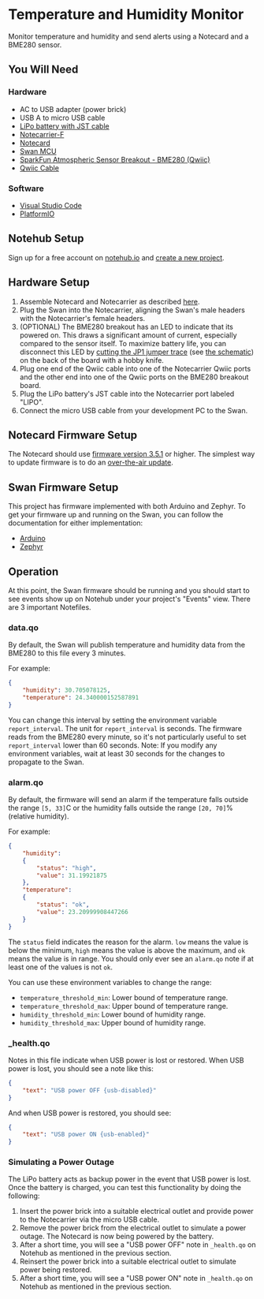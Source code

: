 # Temperature and Humidity Monitor

Monitor temperature and humidity and send alerts using a Notecard and a BME280 sensor.

## You Will Need

### Hardware

* AC to USB adapter (power brick)
* USB A to micro USB cable
* [LiPo battery with JST cable](https://shop.blues.io/products/5-000-mah-lipo-battery)
* [Notecarrier-F](https://shop.blues.io/collections/notecarrier/products/notecarrier-f)
* [Notecard](https://blues.io/products/notecard/)
* [Swan MCU](https://blues.io/products/swan/)
* [SparkFun Atmospheric Sensor Breakout - BME280 (Qwiic)](https://www.sparkfun.com/products/15440)
* [Qwiic Cable](https://www.sparkfun.com/products/14426)

### Software

* [Visual Studio Code](https://code.visualstudio.com/)
* [PlatformIO](https://platformio.org/)

## Notehub Setup

Sign up for a free account on [notehub.io](https://notehub.io) and
[create a new project](https://dev.blues.io/quickstart/notecard-quickstart/notecard-and-notecarrier-pi/#set-up-notehub).

## Hardware Setup

1. Assemble Notecard and Notecarrier as described
   [here](https://dev.blues.io/quickstart/notecard-quickstart/notecard-and-notecarrier-f/).
2. Plug the Swan into the Notecarrier, aligning the Swan's male headers with
   the Notecarrier's female headers.
3. (OPTIONAL) The BME280 breakout has an LED to indicate that its powered on.
   This draws a significant amount of current, especially compared to the sensor
   itself. To maximize battery life, you can disconnect this LED by
   [cutting the JP1 jumper trace](https://learn.sparkfun.com/tutorials/how-to-work-with-jumper-pads-and-pcb-traces/cutting-a-trace-between-jumper-pads)
   (see [the schematic](https://cdn.sparkfun.com/assets/0/9/6/b/4/Qwiic_BME280_Schematic_attempt2.pdf))
   on the back of the board with a hobby knife.
4. Plug one end of the Qwiic cable into one of the Notecarrier Qwiic ports and
   the other end into one of the Qwiic ports on the BME280 breakout board.
5. Plug the LiPo battery's JST cable into the Notecarrier port labeled "LIPO".
6. Connect the micro USB cable from your development PC to the Swan.

## Notecard Firmware Setup

The Notecard should use
[firmware version 3.5.1](https://dev.blues.io/notecard/notecard-firmware-updates/#v3-5-1-october-7-2022)
or higher. The simplest way to update firmware is to do an
[over-the-air update](https://dev.blues.io/notecard/notecard-firmware-updates/#ota-dfu-with-notehub).

## Swan Firmware Setup

This project has firmware implemented with both Arduino and Zephyr. To get your
firmware up and running on the Swan, you can follow the documentation for either
implementation:

- [Arduino](firmware/arduino)
- [Zephyr](firmware/zephyr)

## Operation

At this point, the Swan firmware should be running and you should start to see
events show up on Notehub under your project's "Events" view. There are 3
important Notefiles.

### data.qo

By default, the Swan will publish temperature and humidity data from the BME280
to this file every 3 minutes.

For example:

```json
{
    "humidity": 30.705078125,
    "temperature": 24.340000152587891
}
```

You can change this interval by setting the environment variable
`report_interval`. The unit for `report_interval` is seconds. The firmware reads
from the BME280 every minute, so it's not particularly useful to set
`report_interval` lower than 60 seconds. Note: If you modify any environment
variables, wait at least 30 seconds for the changes to propagate to the Swan.

### alarm.qo

By default, the firmware will send an alarm if the temperature falls outside the
range `[5, 33]`C or the humidity falls outside the range `[20, 70]`% (relative
humidity).

For example:


```json
{
    "humidity":
    {
        "status": "high",
        "value": 31.19921875
    },
    "temperature":
    {
        "status": "ok",
        "value": 23.20999908447266
    }
}
```

The `status` field indicates the reason for the alarm. `low` means the value is
below the minimum, `high` means the value is above the maximum, and `ok` means
the value is in range. You should only ever see an `alarm.qo` note if at least
one of the values is not `ok`.

You can use these environment variables to change the range:

* `temperature_threshold_min`: Lower bound of temperature range.
* `temperature_threshold_max`: Upper bound of temperature range.
* `humidity_threshold_min`: Lower bound of humidity range.
* `humidity_threshold_max`: Upper bound of humidity range.

### _health.qo

Notes in this file indicate when USB power is lost or restored. When USB power
is lost, you should see a note like this:

```json
{
    "text": "USB power OFF {usb-disabled}"
}
```

And when USB power is restored, you should see:

```json
{
    "text": "USB power ON {usb-enabled}"
}
```

### Simulating a Power Outage

The LiPo battery acts as backup power in the event that USB power is lost. Once
the battery is charged, you can test this functionality by doing the following:

1. Insert the power brick into a suitable electrical outlet and provide power to
   the Notecarrier via the micro USB cable.
2. Remove the power brick from the electrical outlet to simulate a power outage.
   The Notecard is now being powered by the battery.
3. After a short time, you will see a "USB power OFF" note in `_health.qo` on
   Notehub as mentioned in the previous section.
4. Reinsert the power brick into a suitable electrical outlet to simulate power
   being restored.
5. After a short time, you will see a "USB power ON" note in `_health.qo` on
   Notehub as mentioned in the previous section.
